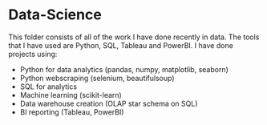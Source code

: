 # Data-Science
This folder consists of all of the work I have done recently in data. The tools that I have used are Python, SQL, Tableau and PowerBI. I have done projects using:
- Python for data analytics (pandas, numpy, matplotlib, seaborn)
- Python webscraping (selenium, beautifulsoup)
- SQL for analytics
- Machine learning (scikit-learn)
- Data warehouse creation (OLAP star schema on SQL)
- BI reporting (Tableau, PowerBI)
